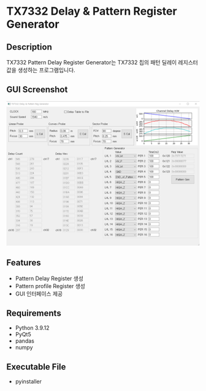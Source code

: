 # TX7332 Delay & Pattern Register Generator

## Description
TX7332 Pattern Delay Register Generator는 TX7332 칩의 패턴 딜레이 레지스터 값을 생성하는 프로그램입니다.

## GUI Screenshot
![TX7332_Gen_GUI](img/20250110_120321.png)

## Features
- Pattern Delay Register 생성
- Pattern profile Register 생성
- GUI 인터페이스 제공

## Requirements
- Python 3.9.12
- PyQt5
- pandas
- numpy

## Executable File
- pyinstaller
